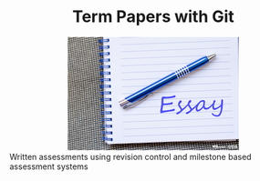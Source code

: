 <div align="center">
  <h1>Term Papers with Git</h1>
  <img src="media/311175695sm.jpeg">
</div>
Written assessments using revision control and milestone based assessment systems

